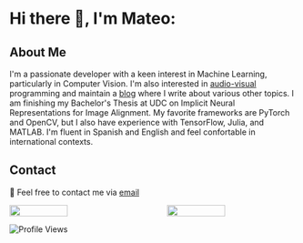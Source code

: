 # Hi there 👋, I'm Mateo: 

## About Me
I'm a passionate developer with a keen interest in Machine Learning, particularly in Computer Vision. I'm also interested in [audio-visual](https://www.youtube.com/@mateo_19182/videos) programming and maintain a [blog](https://19182.bearblog.dev/) where I write about various other topics. I am finishing my Bachelor's Thesis at UDC on Implicit Neural Representations for Image Alignment. My favorite frameworks are PyTorch and OpenCV, but I also have experience with TensorFlow, Julia, and MATLAB. I'm fluent in Spanish and English and feel confortable in international contexts.

## Contact

📧 Feel free to contact me via [email](mailto:mateoamadoares@gmail.com)

<div style="display: flex; justify-content: space-between;">
  <img src="http://github-profile-summary-cards.vercel.app/api/cards/profile-details?username=mateo19182&theme=nord_dark" width="45%">
  <img src="http://github-profile-summary-cards.vercel.app/api/cards/most-commit-language?username=mateo19182&theme=nord_dark" width="45%">
</div>


![Profile Views](https://komarev.com/ghpvc/?username=mateo19182)
